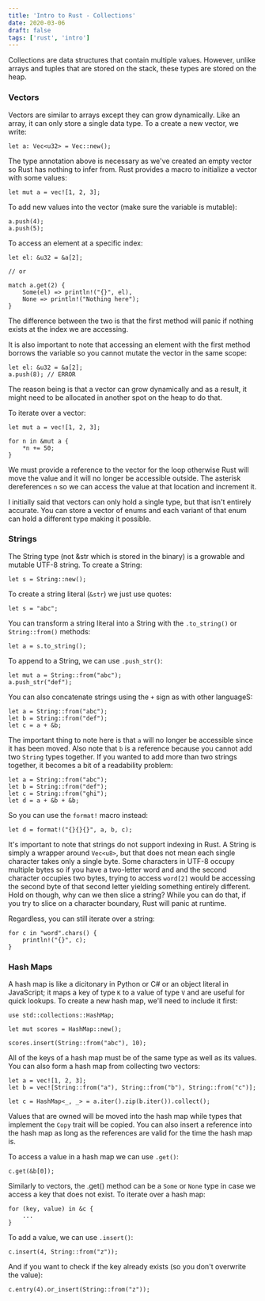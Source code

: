 ```yaml
---
title: 'Intro to Rust - Collections'
date: 2020-03-06
draft: false
tags: ['rust', 'intro']
---
```


Collections are data structures that contain multiple values. However, unlike arrays and tuples that are stored on the stack, these types are stored on the heap.

### Vectors

Vectors are similar to arrays except they can grow dynamically. Like an array, it can only store a single data type. To a create a new vector, we write:

```
let a: Vec<u32> = Vec::new();
```

The type annotation above is necessary as we've created an empty vector so Rust has nothing to infer from. Rust provides a macro to initialize a vector with some values:

```
let mut a = vec![1, 2, 3];
```

To add new values into the vector (make sure the variable is mutable):

```
a.push(4);
a.push(5);
```

To access an element at a specific index:

```
let el: &u32 = &a[2];

// or

match a.get(2) {
    Some(el) => println!("{}", el),
    None => println!("Nothing here");
}
```

The difference between the two is that the first method will panic if nothing exists at the index we are accessing.

It is also important to note that accessing an element with the first method borrows the variable so you cannot mutate the vector in the same scope:

```
let el: &u32 = &a[2];
a.push(8); // ERROR
```

The reason being is that a vector can grow dynamically and as a result, it might need to be allocated in another spot on the heap to do that.

To iterate over a vector:

```
let mut a = vec![1, 2, 3];

for n in &mut a {
    *n += 50;
}
```

We must provide a reference to the vector for the loop otherwise Rust will move the value and it will no longer be accessible outside. The asterisk dereferences `n` so we can access the value at that location and increment it.

I initially said that vectors can only hold a single type, but that isn't entirely accurate. You can store a vector of enums and each variant of that enum can hold a different type making it possible.

### Strings

The String type (not &str which is stored in the binary) is a growable and mutable UTF-8 string. To create a String:

```
let s = String::new();
```

To create a string literal (`&str`) we just use quotes:

```
let s = "abc";
```

You can transform a string literal into a String with the `.to_string()` or `String::from()` methods:

```
let a = s.to_string();
```

To append to a String, we can use `.push_str()`:

```
let mut a = String::from("abc");
a.push_str("def");
```

You can also concatenate strings using the `+` sign as with other languageS:

```
let a = String::from("abc");
let b = String::from("def");
let c = a + &b;
```

The important thing to note here is that `a` will no longer be accessible since it has been moved. Also note that `b` is a reference because you cannot add two `String` types together. If you wanted to add more than two strings together, it becomes a bit of a readability problem:

```
let a = String::from("abc");
let b = String::from("def");
let c = String::from("ghi");
let d = a + &b + &b;
```

So you can use the `format!` macro instead:

```
let d = format!("{}{}{}", a, b, c);
```

It's important to note that strings do not support indexing in Rust. A String is simply a wrapper around `Vec<u8>`, but that does not mean each single character takes only a single byte. Some characters in UTF-8 occupy multiple bytes so if you have a two-letter word and and the second character occupies two bytes, trying to access `word[2]` would be accessing the second byte of that second letter yielding something entirely different. Hold on though, why can we then slice a string? While you can do that, if you try to slice on a character boundary, Rust will panic at runtime.

Regardless, you can still iterate over a string:

```
for c in "word".chars() {
    println!("{}", c);
}
```

### Hash Maps

A hash map is like a dicitonary in Python or C# or an object literal in JavaScript; it maps a key of type `K` to a value of type `V` and are useful for quick lookups. To create a new hash map, we'll need to include it first:

```
use std::collections::HashMap;

let mut scores = HashMap::new();

scores.insert(String::from("abc"), 10);
```

All of the keys of a hash map must be of the same type as well as its values. You can also form a hash map from collecting two vectors:

```
let a = vec![1, 2, 3];
let b = vec![String::from("a"), String::from("b"), String::from("c")];

let c = HashMap<_, _> = a.iter().zip(b.iter()).collect();
```

Values that are owned will be moved into the hash map while types that implement the `Copy` trait will be copied. You can also insert a reference into the hash map as long as the references are valid for the time the hash map is.

To access a value in a hash map we can use `.get()`:

```
c.get(&b[0]);
```

Similarly to vectors, the .get() method can be a `Some` or `None` type in case we access a key that does not exist. To iterate over a hash map:

```
for (key, value) in &c {
    ...
}
```

To add a value, we can use `.insert()`:

```
c.insert(4, String::from("z"));
```

And if you want to check if the key already exists (so you don't overwrite the value):

```
c.entry(4).or_insert(String::from("z"));
```
